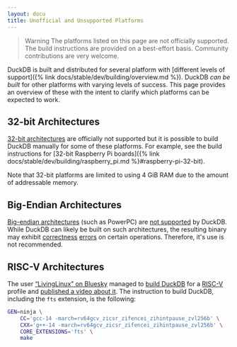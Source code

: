 ```yaml
---
layout: docu
title: Unofficial and Unsupported Platforms
---
```


> Warning
> The platforms listed on this page are not officially supported.
> The build instructions are provided on a best-effort basis.
> Community contributions are very welcome.

DuckDB is built and distributed for several platform with [different levels of support]({% link docs/stable/dev/building/overview.md %}).
DuckDB _can be built_ for other platforms with varying levels of success.
This page provides an overview of these with the intent to clarify which platforms can be expected to work.

## 32-bit Architectures

[32-bit architectures](https://en.wikipedia.org/wiki/32-bit_computing) are officially not supported but it is possible to build DuckDB manually for some of these platforms.
For example, see the build instructions for [32-bit Raspberry Pi boards]({% link docs/stable/dev/building/raspberry_pi.md %}#raspberry-pi-32-bit).

Note that 32-bit platforms are limited to using 4 GiB RAM due to the amount of addressable memory.

## Big-Endian Architectures

[Big-endian architectures](https://en.wikipedia.org/wiki/Endianness) (such as PowerPC) are [not supported](https://duckdblabs.com/community_support_policy#architectures) by DuckDB.
While DuckDB can likely be built on such architectures,
the resulting binary may exhibit [correctness](https://github.com/duckdb/duckdb/issues/5548) [errors](https://github.com/duckdb/duckdb/issues/9714) on certain operations.
Therefore, it's use is not recommended.

## RISC-V Architectures

The user [“LivingLinux” on Bluesky](https://bsky.app/profile/livinglinux.bsky.social) managed to [build DuckDB](https://bsky.app/profile/livinglinux.bsky.social/post/3lak5q7mmg42j) for a [RISC-V](https://en.wikipedia.org/wiki/RISC-V) profile and [published a video about it](https://www.youtube.com/watch?v=G6uVDH3kvNQ). The instruction to build DuckDB, including the `fts` extension, is the following:

```bash
GEN=ninja \
    CC='gcc-14 -march=rv64gcv_zicsr_zifencei_zihintpause_zvl256b' \
    CXX='g++-14 -march=rv64gcv_zicsr_zifencei_zihintpause_zvl256b' \
    CORE_EXTENSIONS='fts' \
    make
```
